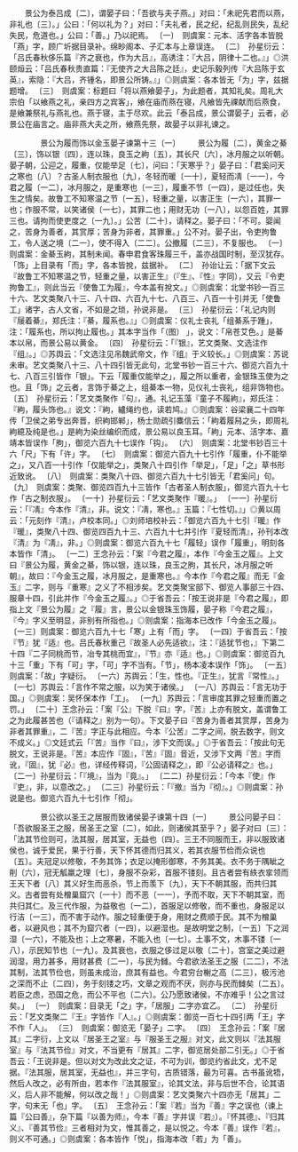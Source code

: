 <!-- { "loadSidebar": true } -->
　　景公为泰吕成〔二〕，谓晏子曰：「吾欲与夫子燕。」对曰：「未祀先君而以燕，非礼也〔三〕。」公曰：「何以礼为？」对曰：「夫礼者，民之纪，纪乱则民失，乱纪失民，危道也。」公曰：「善。」乃以祀焉。
〔一〕　则虞案：元本、活字各本皆脱「燕」字，顾广圻据目录补。绵眇阁本、子汇本与上章误连。
〔二〕　孙星衍云：「吕氏春秋侈乐篇『齐之衰也，作为大吕』，高诱注：『大吕，阴律十二也。』」◎洪颐烜云：「吕氏春秋贵直篇：『无使齐之大吕陈之廷』，史记乐毅列传『大吕陈于玄英』，索隐：『大吕，齐锺名，即景公所铸。』」◎则虞案：各本皆无「为」字，兹据题增。
〔三〕　则虞案：标题曰「将以燕飨晏子」，为此题者，其知礼矣。周礼大宗伯「以飨燕之礼，亲四方之宾客」，飨在庙而燕在寝，凡飨皆先祼献而后燕食，是飨兼祭礼与燕礼也。燕于寝，主于尽欢。此云「泰吕成，景公谓晏子」云者，必景公在庙言之。庙非燕大夫之所，飨燕先祭，故晏子以非礼谏之。



　　　　景公为履而饰以金玉晏子谏第十三〔一〕
　　景公为履〔二〕，黄金之綦〔三〕，饰以银〔四〕，连以珠，良玉之絇〔五〕，其长尺〔六〕，冰月服之以听朝。晏子朝，公迎之，履重，仅能举足〔七〕，问曰：「天寒乎？」晏子曰：「君奚问天之寒也〔八〕？古圣人制衣服也〔九〕，冬轻而暖〔一十〕，夏轻而凊〔一一〕，今君之履〔一二〕，冰月服之，是重寒也〔一三〕，履重不节〔一四〕，是过任也，失生之情矣。故鲁工不知寒温之节〔一五〕，轻重之量，以害正生〔一六〕，其罪一也；作服不常，以笑诸侯〔一七〕，其罪二也；用财无功〔一八〕，以怨百姓，其罪三也。请拘而使吏度之〔一九〕。」公苦〔二十〕，请释之。晏子曰：「不可。婴闻之，苦身为善者，其赏厚；苦身为非者，其罪重。」公不对。晏子出，令吏拘鲁工，令人送之境〔二一〕，使不得入〔二二〕。公撤履〔二三〕，不复服也。
〔一〕　则虞案：金綦玉絇，其制未闻。春申君食客珠履三千，盖亦战国时制，至汉犹存。「饰」上目录有「而」字，各本皆挩，兹据补。
〔二〕　孙诒让云：「据下文云『故鲁工不知寒温之节，轻重之量，以害正生』（『生』、『性』字同），又云『令吏拘鲁工』，则此当云『使鲁工为履』，今本盖有挩文。」◎则虞案：北堂书钞一百三十六、艺文类聚八十三、八十四、六百九十七、八百三、八百一十引并无「使鲁工」诸字，古人文省，不如是之琐，孙说非是。
〔三〕　孙星衍云：「礼记内则『屦着綦』，郑氏注：『綦，履系也。』」◎则虞案：仪礼士丧礼「组綦系于踵」，注：「履系也，所以拘止履也。」其本字当作「（图） 」，说文：「帛苍艾色。」是綦本以帛，而景公易以黄金。
〔四〕　孙星衍云：「『银』，艺文类聚、文选注作『组』。」◎苏舆云：「文选注见吊魏武帝文，作『组』于义较长。」◎则虞案：苏说未审。艺文类聚八十三、八十四引皆无此句，北堂书钞一百三十六、御览六百九十七、八百三引皆作「银」。下云「履重仅能举之」，履之所以重者，金银珠玉使为之也。且「饰」之云者，言饰于綦之上，组綦本一物，见仪礼士丧礼，组非饰物也。
〔五〕　孙星衍云：「艺文类聚作『句』，通。礼记玉藻『童子不履絇』，郑氏注：『絇，履头饰也。』说文：『絇，纑绳约也，读若鸠。』◎则虞案：谷梁襄二十四年传「卫侯之弟专出奔晋，织絇邯郸」，杨士勋疏引麋信云：「絇着履舄之头，即周礼絇繶及纯是也。」是絇为染丝编织而成，景公易以良玉耳。「絇」元本、活字本、嘉靖本皆误作「朐」，御览六百九十七误作「钩」。
〔六〕　则虞案：北堂书钞百三十六「尺」下有「许」字。
〔七〕　则虞案：御览六百九十七引作「履重，仆不能举之」，又八百一十引作「仅能举之」，类聚八十四引作「举足」，「足」「之」草书形近致讹。
〔八〕　则虞案：类聚八十四、御览六百九十七引皆无「君奚问」句。
〔九〕　则虞案：类聚、御览四百九十三皆作「古者圣人制衣服」，御览六百九十七作「古之制衣服」。
〔一十〕孙星衍云：「艺文类聚作『暖』。」
〔一一〕孙星衍云：「『凊』今本作『清』，非。说文：『凊，寒也。』玉篇：『七性切。』」◎黄以周云：「元刻作『清』，卢校本同。」◎刘师培校补云：「御览六百九十七引『暖』作『暖』，类聚八十四、御览四百九十三、六百九十七并引作『夏轻而清』，孙刊本改『清』为『凊』，非。」◎则虞案：御览六百九十七「履轻」误作「履重」，明刻各本皆作「清」。
〔一二〕王念孙云：「案『今君之履』，本作『今金玉之履』。上文曰『景公为履，黄金之綦，饰以银，连以珠，良玉之朐，其长尺，冰月服之听朝』，故曰：『今金玉之履，冰月服之，是重寒也。』今本作『今君之履』而无『金玉』二字，则与『重寒』之义了不相涉矣。艺文类聚宝部下、御览人事部三十四、服章十四，引此并作『今金玉之履』。」◎于省吾云：「按王说非是『今君之履』，即指上文『景公为履』之『履』言，景公以金银珠玉饰履，晏子称『今君之履』，『今』字义至明显，非别有所指也。」◎则虞案：指海本已改作「今金玉之履」。
〔一三〕则虞案：御览六百九十七「寒」上有「而」字。
〔一四〕于省吾云：「按『节』犹『适』也。吕氏春秋重己『故圣人必先适欲』，注：『适犹节也，』下第二十四『二子同桃而节，冶专其桃而宜』，『节』亦『适』也。」◎则虞案：御览百九十三「重」下有「可」字，「可」字不当有。「节」，杨本凌本误作「饰」。
〔一五〕则虞案：「故」字疑衍。
〔一六〕苏舆云：「生，性也。『正生』，犹言『常性』。」
〔一七〕苏舆云：「言作不常之服，以为笑于诸侯。」
〔一八〕苏舆云：「言无功于国。」◎则虞案：吴怀保本作「工」。
〔一九〕苏舆云：「言审度其罪之轻重而置之罚。」
〔二十〕王念孙云：「案『公』下脱『曰』字，『苦』上亦有脱文，盖谓鲁工之为此履甚苦也（『请释之』别为一句）。下文晏子曰『苦身为善者其赏厚，苦身为非者其罪重』，二『苦』字正与此相应。今本『公苦』二字之间，脱去数字，则文不成义。」◎文廷式云「『苦』当作『曰』，涉下文而误。」◎于省吾云：「按此句无脱文，王说非是。『苦』本应作『固』，『苦』『固』音近，又涉下文两『苦』字而讹，『固』，犹『必』也，详经传释词，『公固请释之』，即『公必请释之』也。」
〔二一〕孙星衍云：「『境』，当为『竟』。」
〔二二〕孙星衍云：「今本『使』作『吏』，非，以意改之。」
〔二三〕孙星衍云：「『撤』当为『彻』。」◎则虞案：孙说是也。御览六百九十七引作「彻」。



　　　　景公欲以圣王之居服而致诸侯晏子谏第十四〔一〕
　　景公问晏子曰：「吾欲服圣王之服，居圣王之室〔二〕，如此，则诸侯其至乎？」晏子对曰〔三〕：「法其节俭则可，法其服，居其室，无益也〔四〕。三王不同服而王，非以服致诸侯也，诚于爱民，果于行善，天下怀其德而归其义，若其衣服节俭而众说也〔五〕。夫冠足以修敬，不务其饰；衣足以掩形御寒，不务其美。衣不务于隅眦之削〔六〕，冠无觚羸之理〔七〕，身服不杂彩，首服不镂刻。且古者尝有紩衣挛领而王天下者〔八〕其义好生而恶杀，节上而羡下〔九〕，天下不朝其服，而共归其义。古者尝有处橧巢窟穴〔一十〕而不恶〔一一〕，予而不取，天下不朝其室，而共归其仁。及三代作服，为益敬也〔一二〕，首服足以修敬，而不重也，身服足以行洁〔一三〕，而不害于动作。服之轻重便于身，用财之费顺于民。其不为橧巢者，以避风也；其不为窟穴者〔一四〕，以避湿也。是故明堂之制，〔一五〕下之润湿〔一六〕，不能及也；上之寒暑，不能入也〔一七〕。土事不文，木事不镂〔一八〕，示民知节也〔一九〕。及其衰也，衣服之侈过足以敬〔二十〕，宫室之美过避润湿，用力甚多，用财甚费〔二一〕，与民为雠。今君欲法圣王之服〔二二〕，不法其制，法其节俭也，则虽未成治，庶其有益也。今君穷台榭之高〔二三〕，极污池之深而不止〔二四〕，务于刻镂之巧，文章之观而不厌，则亦与民而雠矣〔二五〕。若臣之虑，恐国之危，而公不平也〔二六〕。公乃愿致诸侯，不亦难乎！公之言过矣。」
〔一〕　则虞案：目录无「之」字，「居服」二字亦宜乙。
〔二〕　孙星衍云：「艺文类聚二『王』字皆作『人』。」◎则虞案：御览一百七十四引两「王」字不作「人」。
〔三〕　则虞案：御览无「晏子」二字。
〔四〕　王念孙云：「案『居其』二字衍，上文以『居圣王之室』与『服圣王之服』对文，此文则以『法其服室』与『法其节俭』对文，不当更有『居其』二字，御览居处部二引无。」◎于省吾云：「王说非是。但以对文为改此文之证，不可为训，御览约省此文，尤不足据。『法其服，居其室，无益也』，并三字句，古质错落，最为可喜。古书虽讹牾，然后人改之，必有所由，若本作『法其服室』，论其文法，非与后世不合，论其语义，后人非不能解，何以改之哉！」◎则虞案：艺文类聚六十四亦无「居其」二字，句末无「也」字。
〔五〕　王念孙云：「案『若』当为『善』字之误也（谏上篇『公曰善』，杂下篇『以善为师』，今本『善』字并误『若』）。『怀其德』、『归其义』、『善其节俭』三者相对为文，惟其善之，是以悦之。今本『善』误作『若』，则义不可通。」◎则虞案：各本皆作「悦」，指海本改「若」为「善」。
